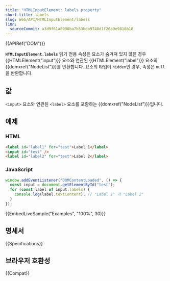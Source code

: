 ```yaml
---
title: "HTMLInputElement: labels property"
short-title: labels
slug: Web/API/HTMLInputElement/labels
l10n:
  sourceCommit: a3d9f61a8990ba7b53bda9748d1f26a9e9810b18
---
```


{{APIRef("DOM")}}

**`HTMLInputElement.labels`** 읽기 전용 속성은 요소가 숨겨져 있지 않은 경우 {{HTMLElement("input")}} 요소와 연관된 {{HTMLElement("label")}} 요소의 {{domxref("NodeList")}}를 반환합니다. 요소의 타입이 `hidden`인 경우, 속성은 `null`을 반환합니다.

## 값

`<input>` 요소와 연관된 `<label>` 요소를 포함하는
{{domxref("NodeList")}}입니다.

## 예제

### HTML

```html
<label id="label1" for="test">Label 1</label>
<input id="test" />
<label id="label2" for="test">Label 2</label>
```

### JavaScript

```js
window.addEventListener("DOMContentLoaded", () => {
  const input = document.getElementById("test");
  for (const label of input.labels) {
    console.log(label.textContent); // "Label 1" 과 "Label 2"
  }
});
```

{{EmbedLiveSample("Examples", "100%", 30)}}

## 명세서

{{Specifications}}

## 브라우저 호환성

{{Compat}}
